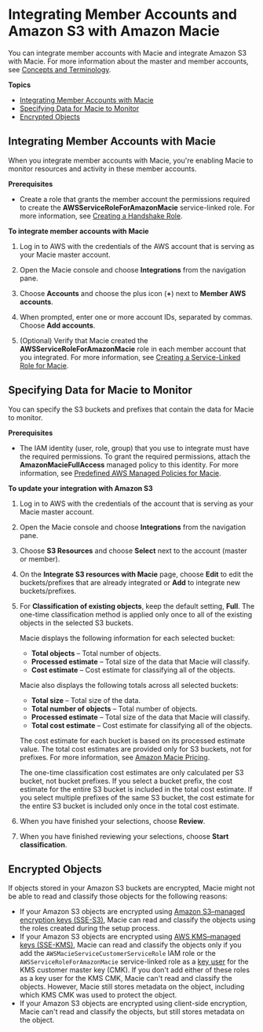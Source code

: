 # Integrating Member Accounts and Amazon S3 with Amazon Macie<a name="macie-integration"></a>

You can integrate member accounts with Macie and integrate Amazon S3 with Macie\. For more information about the master and member accounts, see [Concepts and Terminology](macie-concepts.md)\.

**Topics**
+ [Integrating Member Accounts with Macie](#macie-integration-member)
+ [Specifying Data for Macie to Monitor](#macie-integration-services)
+ [Encrypted Objects](#macie-encrypted-objects)

## Integrating Member Accounts with Macie<a name="macie-integration-member"></a>

When you integrate member accounts with Macie, you're enabling Macie to monitor resources and activity in these member accounts\.

**Prerequisites**
+ Create a role that grants the member account the permissions required to create the **AWSServiceRoleForAmazonMacie** service\-linked role\. For more information, see [Creating a Handshake Role](macie-access-control.md#create-handshake-role)\.

**To integrate member accounts with Macie**

1. Log in to AWS with the credentials of the AWS account that is serving as your Macie master account\.

1. Open the Macie console and choose **Integrations** from the navigation pane\.

1. Choose **Accounts** and choose the plus icon \(**\+**\) next to **Member AWS accounts**\.

1. When prompted, enter one or more account IDs, separated by commas\. Choose **Add accounts**\.

1. \(Optional\) Verify that Macie created the **AWSServiceRoleForAmazonMacie** role in each member account that you integrated\. For more information, see [Creating a Service\-Linked Role for Macie](using-service-linked-roles.md#create-slr)\.

## Specifying Data for Macie to Monitor<a name="macie-integration-services"></a>

You can specify the S3 buckets and prefixes that contain the data for Macie to monitor\.

**Prerequisites**
+ The IAM identity \(user, role, group\) that you use to integrate must have the required permissions\. To grant the required permissions, attach the **AmazonMacieFullAccess** managed policy to this identity\. For more information, see [Predefined AWS Managed Policies for Macie](macie-access-control.md#managed-policies)\.

**To update your integration with Amazon S3**

1. Log in to AWS with the credentials of the account that is serving as your Macie master account\.

1. Open the Macie console and choose **Integrations** from the navigation pane\.

1. Choose **S3 Resources** and choose **Select** next to the account \(master or member\)\.

1. On the **Integrate S3 resources with Macie** page, choose **Edit** to edit the buckets/prefixes that are already integrated or **Add** to integrate new buckets/prefixes\.

1. For **Classification of existing objects**, keep the default setting, **Full**\. The one\-time classification method is applied only once to all of the existing objects in the selected S3 buckets\.

   Macie displays the following information for each selected bucket:
   + **Total objects** – Total number of objects\.
   + **Processed estimate** – Total size of the data that Macie will classify\.
   + **Cost estimate** – Cost estimate for classifying all of the objects\.

   Macie also displays the following totals across all selected buckets:
   + **Total size** – Total size of the data\.
   + **Total number of objects** – Total number of objects\.
   + **Processed estimate** – Total size of the data that Macie will classify\.
   + **Total cost estimate** – Cost estimate for classifying all of the objects\.

   The cost estimate for each bucket is based on its processed estimate value\. The total cost estimates are provided only for S3 buckets, not for prefixes\. For more information, see [Amazon Macie Pricing](http://aws.amazon.com/macie/pricing/)\.

   The one\-time classification cost estimates are only calculated per S3 bucket, not bucket prefixes\. If you select a bucket prefix, the cost estimate for the entire S3 bucket is included in the total cost estimate\. If you select multiple prefixes of the same S3 bucket, the cost estimate for the entire S3 bucket is included only once in the total cost estimate\.

1. When you have finished your selections, choose **Review**\.

1. When you have finished reviewing your selections, choose **Start classification**\.

## Encrypted Objects<a name="macie-encrypted-objects"></a>

If objects stored in your Amazon S3 buckets are encrypted, Macie might not be able to read and classify those objects for the following reasons: 
+ If your Amazon S3 objects are encrypted using [Amazon S3–managed encryption keys \(SSE\-S3\)](https://docs.aws.amazon.com/AmazonS3/latest/dev/UsingServerSideEncryption.html), Macie can read and classify the objects using the roles created during the setup process\.
+ If your Amazon S3 objects are encrypted using [AWS KMS–managed keys \(SSE\-KMS\)](https://docs.aws.amazon.com/AmazonS3/latest/dev/UsingKMSEncryption.html), Macie can read and classify the objects only if you add the `AWSMacieServiceCustomerServiceRole` IAM role or the `AWSServiceRoleForAmazonMacie` service\-linked role as a [key user](https://docs.aws.amazon.com/kms/latest/developerguide/key-policies.html#key-policy-default-allow-users) for the KMS customer master key \(CMK\)\. If you don't add either of these roles as a key user for the KMS CMK, Macie can't read and classify the objects\. However, Macie still stores metadata on the object, including which KMS CMK was used to protect the object\.
+ If your Amazon S3 objects are encrypted using client\-side encryption, Macie can't read and classify the objects, but still stores metadata on the object\.